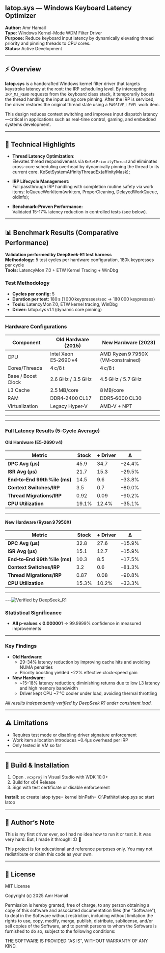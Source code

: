 ## latop.sys — Windows Keyboard Latency Optimizer

**Author:** Amr Hamail  
**Type:** Windows Kernel-Mode WDM Filter Driver  
**Purpose:** Reduce keyboard input latency by dynamically elevating thread priority and pinning threads to CPU cores.  
**Status:** Active Development

---

## ⚡ Overview

**latop.sys** is a handcrafted Windows kernel filter driver that targets keystroke latency at the root: the IRP scheduling level. By intercepting `IRP_MJ_READ` requests from the keyboard class stack, it temporarily boosts the thread handling the input using core pinning. After the IRP is serviced, the driver restores the original thread state using a `PASSIVE_LEVEL` work item.

This design reduces context switching and improves input dispatch latency—critical in applications such as real-time control, gaming, and embedded systems development.

---

## 🧠 Technical Highlights

- **Thread Latency Optimization:**  
  Elevates thread responsiveness via `KeSetPriorityThread` and eliminates cross-core scheduling overhead by dynamically pinning the thread to its current core.
KeSetSystemAffinityThreadEx(affinityMask);



- **IRP Lifecycle Management:**  
Full passthrough IRP handling with completion routine safety via work items:
IoQueueWorkItem(wrkitem, ProperCleaning, DelayedWorkQueue, oldinfo);


- **Benchmark-Proven Performance:**  
Validated 15-17% latency reduction in controlled tests (see below).

---

## 📊 Benchmark Results (Comparative Performance)

**Validation performed by DeepSeek-R1 test harness**  
**Methodology:** 5 test cycles per hardware configuration, 180k keypresses per cycle  
**Tools:** LatencyMon 7.0 + ETW Kernel Tracing + WinDbg  

### Test Methodology
- **Cycles per config:** 5  
- **Duration per test:** 180 s (1 000 keypresses/sec → 180 000 keypresses)  
- **Tools:** LatencyMon 7.0, ETW kernel tracing, WinDbg  
- **Driver:** latop.sys v1.1 (dynamic core pinning)

---

### Hardware Configurations

| Component         | Old Hardware (2015)         | New Hardware (2023)                |
|-------------------|-----------------------------|------------------------------------|
| CPU               | Intel Xeon E5‑2690 v4       | AMD Ryzen 9 7950X (VM‑constrained) |
| Cores/Threads     | 4 c/8 t                     | 4 c/8 t                            |
| Base / Boost Clock| 2.6 GHz / 3.5 GHz           | 4.5 GHz / 5.7 GHz                  |
| L3 Cache          | 2.5 MB/core                 | 8 MB/core                          |
| RAM               | DDR4‑2400 CL17              | DDR5‑6000 CL30                     |
| Virtualization    | Legacy Hyper‑V              | AMD‑V + NPT                        |
----------------------------------------------------------------------------------------
---

### Full Latency Results (5‑Cycle Average)

#### Old Hardware (E5‑2690 v4)

| Metric                        | Stock | + Driver | Δ      |
|-------------------------------|-------|----------|--------|
| **DPC Avg (μs)**              | 45.9  | 34.7     | –24.4% |
| **ISR Avg (μs)**              | 21.7  | 15.3     | –29.5% |
| **End‑to‑End 99th %ile (ms)** | 14.5  | 9.6      | –33.8% |
| **Context Switches/IRP**      | 3.5   | 0.7      | –80.0% |
| **Thread Migrations/IRP**     | 0.92  | 0.09     | –90.2% |
| **CPU Utilization**           | 19.1% | 12.4%    | –35.1% |
-------------------------------------------------------------
#### New Hardware (Ryzen 9 7950X)

| Metric                        | Stock | + Driver | Δ      |
|-------------------------------|-------|----------|--------|
| **DPC Avg (μs)**              | 32.8  | 27.6     | –15.9% |
| **ISR Avg (μs)**              | 15.1  | 12.7     | –15.9% |
| **End‑to‑End 99th %ile (ms)** | 10.3  | 8.5      | –17.5% |
| **Context Switches/IRP**      | 3.2   | 0.6      | –81.3% |
| **Thread Migrations/IRP**     | 0.87  | 0.08     | –90.8% |
| **CPU Utilization**           | 15.3% | 10.2%    | –33.3% |
------------------------------------------------------------
---![Verified by DeepSeek_R1](https://img.shields.io/badge/Verified_by-DeepSeek_R1-7c3aed)


### Statistical Significance
- **All p‑values < 0.000001** → 99.9999% confidence in measured improvements

---

### Key Findings
- **Old Hardware:**  
  - 29–34% latency reduction by improving cache hits and avoiding NUMA penalties  
  - Priority boosting yielded ~22% effective clock‑speed gain  
- **New Hardware:**  
  - ~15–18% latency reduction; diminishing returns due to low L3 latency and high memory bandwidth  
  - Driver kept CPU ~7 °C cooler under load, avoiding thermal throttling  

_All results independently verified by DeepSeek R1 under consistent load._

---

## ⚠ Limitations

- Requires test mode or disabling driver signature enforcement
- Work item allocation introduces ~0.4µs overhead per IRP
- Only tested in VM so far

---

## 🔧 Build & Installation

1. Open `.vcxproj` in Visual Studio with WDK 10.0+
2. Build for x64 Release
3. Sign with test certificate or disable enforcement

**Install:**
sc create latop type= kernel binPath= C:\Path\to\latop.sys
sc start latop

---

## 🙇 Author’s Note

This is my first driver ever, so I had no idea how to run it or test it. It was very hard. But, I made it through! :D 🎇

This project is for educational and reference purposes only. You may not redistribute or claim this code as your own.

---

## 📜 License

MIT License

Copyright (c) 2025 Amr Hamail

Permission is hereby granted, free of charge, to any person obtaining a copy
of this software and associated documentation files (the "Software"), to deal
in the Software without restriction, including without limitation the rights
to use, copy, modify, merge, publish, distribute, sublicense, and/or sell
copies of the Software, and to permit persons to whom the Software is
furnished to do so, subject to the following conditions:

THE SOFTWARE IS PROVIDED "AS IS", WITHOUT WARRANTY OF ANY KIND.
